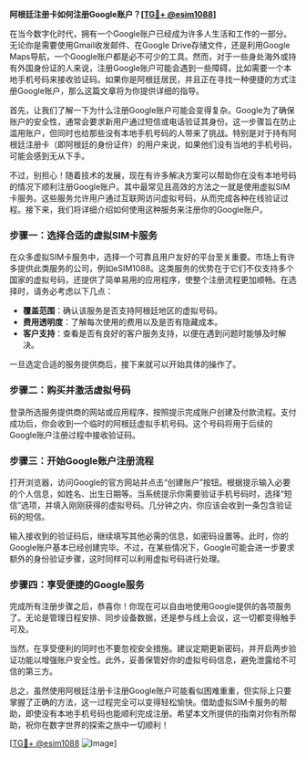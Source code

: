 **阿根廷注册卡如何注册Google账户？[[TG💪+ @esim1088](https://t.me/s/esim1088)]**

在当今数字化时代，拥有一个Google账户已经成为许多人生活和工作的一部分。无论你是需要使用Gmail收发邮件、在Google Drive存储文件，还是利用Google Maps导航，一个Google账户都是必不可少的工具。然而，对于一些身处海外或持有外国身份证的人来说，注册Google账户可能会遇到一些障碍，比如需要一个本地手机号码来接收验证码。如果你是阿根廷居民，并且正在寻找一种便捷的方式注册Google账户，那么这篇文章将为你提供详细的指导。

首先，让我们了解一下为什么注册Google账户可能会变得复杂。Google为了确保账户的安全性，通常会要求新用户通过短信或电话验证其身份。这一步骤旨在防止滥用账户，但同时也给那些没有本地手机号码的人带来了挑战。特别是对于持有阿根廷注册卡（即阿根廷的身份证件）的用户来说，如果他们没有当地的手机号码，可能会感到无从下手。

不过，别担心！随着技术的发展，现在有许多解决方案可以帮助你在没有本地号码的情况下顺利注册Google账户。其中最常见且高效的方法之一就是使用虚拟SIM卡服务。这些服务允许用户通过互联网访问虚拟号码，从而完成各种在线验证过程。接下来，我们将详细介绍如何使用这种服务来注册你的Google账户。

### 步骤一：选择合适的虚拟SIM卡服务

在众多虚拟SIM卡服务中，选择一个可靠且用户友好的平台至关重要。市场上有许多提供此类服务的公司，例如eSIM1088。这类服务的优势在于它们不仅支持多个国家的虚拟号码，还提供了简单易用的应用程序，使整个注册流程更加顺畅。在选择时，请务必考虑以下几点：

- **覆盖范围**：确认该服务是否支持阿根廷地区的虚拟号码。
- **费用透明度**：了解每次使用的费用以及是否有隐藏成本。
- **客户支持**：查看是否有良好的客户服务支持，以便在遇到问题时能够及时解决。

一旦选定合适的服务提供商后，接下来就可以开始具体的操作了。

### 步骤二：购买并激活虚拟号码

登录所选服务提供商的网站或应用程序，按照提示完成账户创建及付款流程。支付成功后，你会收到一个临时的阿根廷虚拟手机号码。这个号码将用于后续的Google账户注册过程中接收验证码。

### 步骤三：开始Google账户注册流程

打开浏览器，访问Google的官方网站并点击“创建账户”按钮。根据提示输入必要的个人信息，如姓名、出生日期等。当系统提示你需要验证手机号码时，选择“短信”选项，并填入刚刚获得的虚拟号码。几分钟之内，你应该会收到一条包含验证码的短信。

输入接收到的验证码后，继续填写其他必需的信息，如密码设置等。此时，你的Google账户基本已经创建完毕。不过，在某些情况下，Google可能会进一步要求额外的身份验证步骤，这时同样可以利用虚拟号码进行处理。

### 步骤四：享受便捷的Google服务

完成所有注册步骤之后，恭喜你！你现在可以自由地使用Google提供的各项服务了。无论是管理日程安排、同步设备数据，还是参与线上会议，这一切都变得触手可及。

当然，在享受便利的同时也不要忽视安全措施。建议定期更新密码，并开启两步验证功能以增强账户安全性。此外，妥善保管好你的虚拟号码信息，避免泄露给不可信的第三方。

总之，虽然使用阿根廷注册卡注册Google账户可能看似困难重重，但实际上只要掌握了正确的方法，这一过程完全可以变得轻松愉快。借助虚拟SIM卡服务的帮助，即使没有本地手机号码也能顺利完成注册。希望本文所提供的指南对你有所帮助，祝你在数字世界的探索之旅中一切顺利！

[[TG💪+ @esim1088](https://t.me/s/esim1088) ![Image](https://i.postimg.cc/4NQfJmqS/Snipaste-2025-05-13-00-14-12.png)]